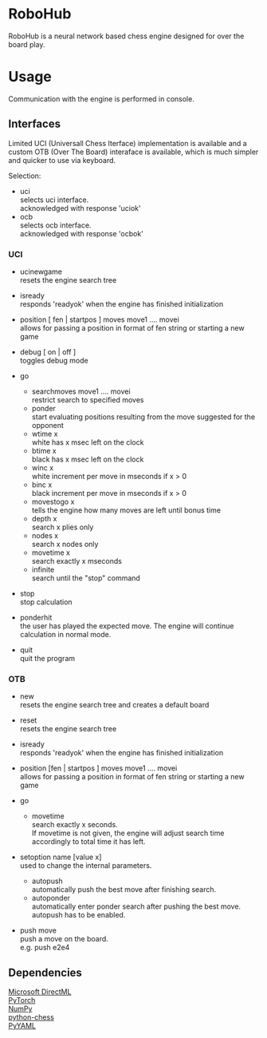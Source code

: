 # RoboHub
RoboHub is a neural network based chess engine designed for over the board play.

# Usage
Communication with the engine is performed in console.

## Interfaces
Limited UCI (Universall Chess Iterface) implementation is available and a custom OTB (Over The Board) interaface is available,
which is much simpler and quicker to use via keyboard.

Selection:
* uci\
    selects uci interface.\
    acknowledged with response 'uciok'
* ocb \
    selects ocb interface.\
    acknowledged with response 'ocbok'

### UCI
* ucinewgame \
    resets the engine search tree

* isready\
    responds 'readyok' when the engine has finished initialization

* position [ fen <fenstring> | startpos ]  moves move1 .... movei\
    allows for passing a position in format of fen string or starting a new game

* debug [ on | off ]\
    toggles debug mode

* go
	* searchmoves move1 .... movei\
		restrict search to specified moves
	* ponder\
		start evaluating positions resulting from the move suggested for the opponent
	* wtime x\
		white has x msec left on the clock
	* btime x\
		black has x msec left on the clock
	* winc x\
		white increment per move in mseconds if x > 0
	* binc x\
		black increment per move in mseconds if x > 0
	* movestogo x\
      		tells the engine how many moves are left until bonus time
	* depth x\
		search x plies only
	* nodes x\
	   search x nodes only
	* movetime x\
		search exactly x mseconds
	* infinite\
		search until the "stop" command
    
* stop\
	stop calculation

* ponderhit\
	the user has played the expected move. The engine will continue calculation in normal mode.

* quit\
	quit the program

### OTB
* new \
    resets the engine search tree and creates a default board

* reset\
    resets the engine search tree

* isready\
    responds 'readyok' when the engine has finished initialization

* position [fen <fenstring> | startpos ]  moves move1 .... movei\
    allows for passing a position in format of fen string or starting a new game

* go
	* movetime \
		search exactly x seconds.\
        If movetime is not given, the engine will adjust search time accordingly to total time it has left.

* setoption name [value x]\
	used to change the internal parameters.
    * autopush\
        automatically push the best move after finishing search.
    * autoponder\
        automatically enter ponder search after pushing the best move.
        autopush has to be enabled.

* push move\
    push a move on the board.\
    e.g. push e2e4

## Dependencies
[Microsoft DirectML](https://python-chess.readthedocs.io/en/latest/)\
[PyTorch](https://python-chess.readthedocs.io/en/latest/)\
[NumPy](https://python-chess.readthedocs.io/en/latest/)\
[python-chess](https://python-chess.readthedocs.io/en/latest/)\
[PyYAML](https://pypi.org/project/PyYAML/)

